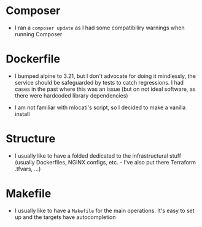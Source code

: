 # Composer

- I ran a `composer update` as I had some compatibiliry warnings when running Composer

# Dockerfile

- I bumped alpine to 3.21, but I don't advocate for doing it mindlessly, the service should be safeguarded by tests to catch regressions. I had cases in the past where this was an issue (but on not ideal software, as there were hardcoded library dependencies)

- I am not familiar with mlocati's script, so I decided to make a vanilla install

# Structure

- I usually like to have a folded dedicated to the infrastructural stuff (usually Dockerfiles, NGINX configs, etc. - I've also put there Terraform .tfvars, ...)

# Makefile

- I usually like to have a `Makefile` for the main operations. It's easy to set up and the targets have autocompletion
